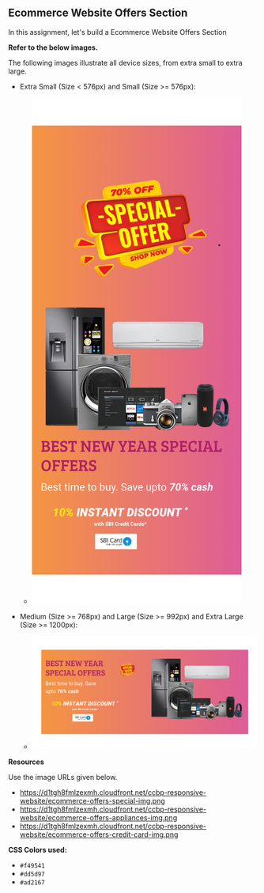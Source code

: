 ## Ecommerce Website Offers Section



In this assignment, let's build a Ecommerce Website Offers Section


**Refer to the below images.**

The following images illustrate all device sizes, from extra small to extra large.


- Extra Small (Size < 576px) and Small (Size >= 576px):

    - ![alt text](image.png)

- Medium (Size >= 768px) and Large (Size >= 992px) and Extra Large (Size >= 1200px):

    - ![alt text](image-1.png)


**Resources**


Use the image URLs given below.


- https://d1tgh8fmlzexmh.cloudfront.net/ccbp-responsive-website/ecommerce-offers-special-img.png
- https://d1tgh8fmlzexmh.cloudfront.net/ccbp-responsive-website/ecommerce-offers-appliances-img.png
- https://d1tgh8fmlzexmh.cloudfront.net/ccbp-responsive-website/ecommerce-offers-credit-card-img.png

**CSS Colors used:**

- `#f49541`
- `#dd5d97`
- `#ad2167`